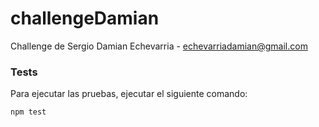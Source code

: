# challengeDamian

Challenge de Sergio Damian Echevarria - echevarriadamian@gmail.com

### Tests

Para ejecutar las pruebas, ejecutar el siguiente comando:

```
npm test
```